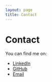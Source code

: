 ```yaml
---
layout: page
title: Contact
---
```


# Contact

You can find me on:
- [LinkedIn](https://www.linkedin.com/in/mmariliagarcia/)
- [GitHub](https://github.com/GarciaaMarilia)
- [Email](mailto:garciaamarilia@gmail.com)
